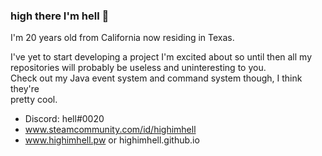 ### high there I'm hell 👋

I'm 20 years old from California now residing in Texas.  
  
I've yet to start developing a project I'm excited about so until then all my  
repositories will probably be useless and uninteresting to you.  
Check out my Java event system and command system though, I think they're  
pretty cool.

- Discord: hell#0020
- www.steamcommunity.com/id/highimhell
- www.highimhell.pw or highimhell.github.io

<!--
**highimhell/highimhell** is a ✨ _special_ ✨ repository because its `README.md` (this file) appears on your GitHub profile.

Here are some ideas to get you started:

- 🔭 I’m currently working on ...
- 🌱 I’m currently learning ...
- 👯 I’m looking to collaborate on ...
- 🤔 I’m looking for help with ...
- 💬 Ask me about ...
- 📫 How to reach me: ...
- 😄 Pronouns: ...
- ⚡ Fun fact: ...
-->
